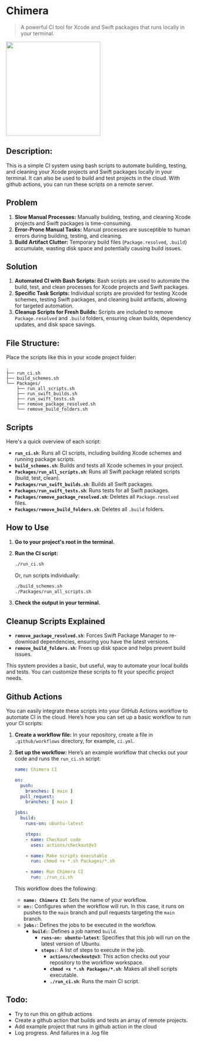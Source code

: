 # Chimera

> A powerful CI tool for Xcode and Swift packages that runs locally in your terminal.

<img src="https://github.com/user-attachments/assets/ffdbdd9f-896b-4662-8e43-5a0582d4dba7" width="256">

## Description:

This is a simple CI system using bash scripts to automate building, testing, and cleaning your Xcode projects and Swift packages locally in your terminal. It can also be used to build and test projects in the cloud. With github actions, you can run these scripts on a remote server.


## Problem

1.  **Slow Manual Processes:** Manually building, testing, and cleaning Xcode projects and Swift packages is time-consuming.
2.  **Error-Prone Manual Tasks:**  Manual processes are susceptible to human errors during building, testing, and cleaning.
3.  **Build Artifact Clutter:** Temporary build files (`Package.resolved`, `.build`) accumulate, wasting disk space and potentially causing build issues.

## Solution

1.  **Automated CI with Bash Scripts:**  Bash scripts are used to automate the build, test, and clean processes for Xcode projects and Swift packages.
2.  **Specific Task Scripts:**  Individual scripts are provided for testing Xcode schemes, testing Swift packages, and cleaning build artifacts, allowing for targeted automation.
3.  **Cleanup Scripts for Fresh Builds:** Scripts are included to remove `Package.resolved` and `.build` folders, ensuring clean builds, dependency updates, and disk space savings.

## File Structure:
Place the scripts like this in your xcode project folder:

```
.
├── run_ci.sh
├── build_schemes.sh
└── Packages/
    ├── run_all_scripts.sh
    ├── run_swift_builds.sh
    ├── run_swift_tests.sh
    ├── remove_package_resolved.sh
    └── remove_build_folders.sh
```


## Scripts

Here's a quick overview of each script:

*   **`run_ci.sh`**: Runs all CI scripts, including building Xcode schemes and running package scripts.
*   **`build_schemes.sh`**:  Builds and tests all Xcode schemes in your project.
*   **`Packages/run_all_scripts.sh`**: Runs all Swift package related scripts (build, test, clean).
*   **`Packages/run_swift_builds.sh`**: Builds all Swift packages.
*   **`Packages/run_swift_tests.sh`**: Runs tests for all Swift packages.
*   **`Packages/remove_package_resolved.sh`**: Deletes all `Package.resolved` files.
*   **`Packages/remove_build_folders.sh`**: Deletes all `.build` folders.

## How to Use

1.  **Go to your project's root in the terminal.**
2.  **Run the CI script:**

    ```bash
    ./run_ci.sh 
    ```

    Or, run scripts individually:

    ```bash
    ./build_schemes.sh
    ./Packages/run_all_scripts.sh
    ```

3.  **Check the output in your terminal.**

## Cleanup Scripts Explained

*   **`remove_package_resolved.sh`**:  Forces Swift Package Manager to re-download dependencies, ensuring you have the latest versions.
*   **`remove_build_folders.sh`**:  Frees up disk space and helps prevent build issues.

This system provides a basic, but useful, way to automate your local builds and tests. You can customize these scripts to fit your specific project needs.


## Github Actions

You can easily integrate these scripts into your GitHub Actions workflow to automate CI in the cloud. Here’s how you can set up a basic workflow to run your CI scripts:

1.  **Create a workflow file:** In your repository, create a file in `.github/workflows` directory, for example, `ci.yml`.
2.  **Set up the workflow:**  Here’s an example workflow that checks out your code and runs the `run_ci.sh` script:

    ```yaml
    name: Chimera CI

    on:
      push:
        branches: [ main ]
      pull_request:
        branches: [ main ]

    jobs:
      build:
        runs-on: ubuntu-latest

        steps:
        - name: Checkout code
          uses: actions/checkout@v3

        - name: Make scripts executable
          run: chmod +x *.sh Packages/*.sh

        - name: Run Chimera CI
          run: ./run_ci.sh
    ```

    This workflow does the following:
    *   **`name: Chimera CI`**:  Sets the name of your workflow.
    *   **`on:`**:  Configures when the workflow will run. In this case, it runs on pushes to the `main` branch and pull requests targeting the `main` branch.
    *   **`jobs:`**:  Defines the jobs to be executed in the workflow.
        *   **`build:`**:  Defines a job named `build`.
            *   **`runs-on: ubuntu-latest`**: Specifies that this job will run on the latest version of Ubuntu.
            *   **`steps:`**:  A list of steps to execute in the job.
                *   **`actions/checkout@v3`**:  This action checks out your repository to the workflow workspace.
                *   **`chmod +x *.sh Packages/*.sh`**:  Makes all shell scripts executable.
                *   **`./run_ci.sh`**:  Runs the main CI script.


## Todo: 

- Try to run this on github actions
- Create a github action that builds and tests an array of remote projects.
- Add example project that runs in github action in the cloud
- Log progress. And failures in a .log file
